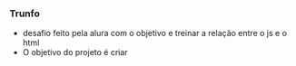### Trunfo
* desafio feito pela alura com o objetivo e treinar a relação entre o js e o html
* O objetivo do projeto é criar 